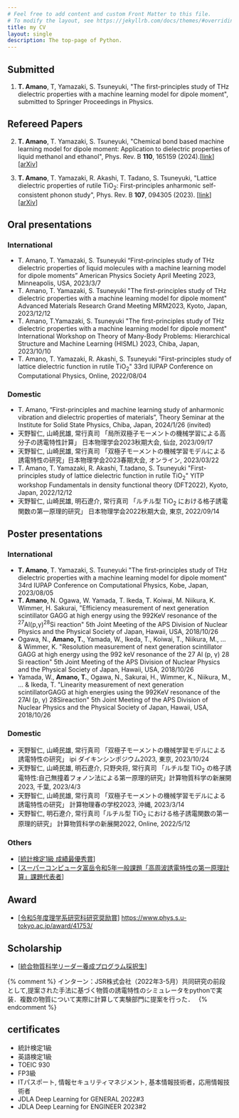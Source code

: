 ```yaml
---
# Feel free to add content and custom Front Matter to this file.
# To modify the layout, see https://jekyllrb.com/docs/themes/#overriding-theme-defaults
title: my CV
layout: single
description: The top-page of Python.
---
```


## Submitted

1. __T. Amano__, T, Yamazaki, S. Tsuneyuki, "The first-principles study of THz dielectric properties with a machine learning model for dipole moment", submitted to Springer Proceedings in Physics.

## Refereed Papers

2. __T. Amano__, T. Yamazaki, S. Tsuneyuki, "Chemical bond based machine learning model for dipole moment: Application to dielectric properties of liquid methanol and ethanol", Phys. Rev. B **110**, 165159 (2024).[[link](https://journals.aps.org/prb/abstract/10.1103/PhysRevB.110.165159)] [[arXiv](https://arxiv.org/abs/2407.08390)]

1. __T. Amano__, T. Yamazaki, R. Akashi, T. Tadano, S. Tsuneyuki, "Lattice dielectric properties of rutile TiO<sub>2</sub>: First-principles anharmonic self-consistent phonon study", Phys. Rev. B **107**, 094305 (2023). [[link](https://journals.aps.org/prb/abstract/10.1103/PhysRevB.107.094305)] [[arXiv](https://arxiv.org/abs/2210.15873)]

## Oral presentations

### International

* T. Amano, T. Yamazaki, S. Tsuneyuki “First-principles study of THz dielectric properties of liquid molecules with a machine learning model for dipole moments” American Physics Society April Meeting 2023, Minneapolis, USA, 2023/3/7 
* T. Amano, T. Yamazaki, S. Tsuneyuki "The first-principles study of THz dielectric properties with a machine learning model for dipole moment" Advanced Materials Research Grand Meeting MRM2023, Kyoto, Japan, 2023/12/12
* T. Amano, T.Yamazaki, S. Tsuneyuki "The first-principles study of THz dielectric properties with a machine learning model for dipole moment" International Workshop on Theory of Many-Body Problems: Hierarchical Structure and Machine Learning (HISML) 2023, Chiba, Japan, 2023/10/10
* T. Amano, T. Yamazaki, R. Akashi, S. Tsuneyuki "First-principles study of lattice dielectric function in rutile TiO<sub>2</sub>" 33rd IUPAP Conference on Computational Physics, Online, 2022/08/04

### Domestic 

* T. Amano, “First-principles and machine learning study of anharmonic vibration and dielectric properties of materials”, Theory Seminar at the Institute for Solid State Physics, Chiba, Japan, 2024/1/26 (invited)
* 天野智仁, 山崎民雄, 常行真司 「局所双極子モーメントの機械学習による高分子の誘電特性計算」 日本物理学会2023秋期大会, 仙台, 2023/09/17
* 天野智仁, 山崎⺠雄, 常行真司 「双極子モーメントの機械学習モデルによる誘電特性の研究」日本物理学会2023春期大会, オンライン, 2023/03/22
* T. Amano, T. Yamazaki, R. Akashi, T.tadano, S. Tsuneyuki "First-principles study of lattice dielectric function in rutile TiO<sub>2</sub>" YITP workshop Fundamentals in density functional theory (DFT2022), Kyoto, Japan, 2022/12/12
* 天野智仁, 山崎民雄, 明石遼介, 常行真司 「ルチル型 TiO<sub>2</sub> における格子誘電関数の第一原理的研究」 日本物理学会2022秋期大会, 東京, 2022/09/14

## Poster presentations

### International

* __T. Amano__, T. Yamazaki, S. Tsuneyuki "The first-principles study of THz dielectric properties with a machine learning model for dipole moment" 34rd IUPAP Conference on Computational Physics, Kobe, Japan, 2023/08/05
* __T. Amano__, N. Ogawa, W. Yamada, T. Ikeda, T. Koiwai, M. Niikura, K. Wimmer, H. Sakurai, "Efficiency measurement of next generation scintillator GAGG at high energy using the 992KeV resonance of the <sup>27</sup>Al(p,γ)<sup>28</sup>Si reaction" 5th Joint Meeting of the APS Division of Nuclear Physics and the Physical Society of Japan, Hawaii, USA, 2018/10/26 
* Ogawa, N., __Amano, T.__, Yamada, W., Ikeda, T., Koiwai, T., Niikura, M., ... & Wimmer, K. "Resolution measurement of next generation scintillator GAGG at high energy using the 992 keV resonance of the 27 Al (p, γ) 28 Si reaction" 5th Joint Meeting of the APS Division of Nuclear Physics and the Physical Society of Japan, Hawaii, USA, 2018/10/26 
* Yamada, W., __Amano, T.__, Ogawa, N., Sakurai, H., Wimmer, K., Niikura, M., ... & Ikeda, T. "Linearity measurement of next generation scintillatorGAGG at high energies using the 992KeV resonance of the 27Al (p, γ) 28Sireaction" 5th Joint Meeting of the APS Division of Nuclear Physics and the Physical Society of Japan, Hawaii, USA, 2018/10/26 


### Domestic

* 天野智仁, 山崎⺠雄, 常行真司 「双極子モーメントの機械学習モデルによる誘電特性の研究」 ipi ダイキンシンポジウム2023, 東京, 2023/10/24
* 天野智仁, 山崎民雄, 明石遼介, 只野央将, 常行真司 「ルチル型 TiO<sub>2</sub> の格子誘電特性:自己無撞着フォノン法による第一原理的研究」計算物質科学の新展開2023, 千葉, 2023/4/3
* 天野智仁, 山崎⺠雄, 常行真司 「双極子モーメントの機械学習モデルによる誘電特性の研究」 計算物理春の学校2023, 沖縄, 2023/3/14
* 天野智仁, 明石遼介, 常行真司「ルチル型 TiO<sub>2</sub> における格子誘電関数の第一原理的研究」 計算物質科学の新展開2022, Online, 2022/5/12


### Others

* [[統計検定1級 成績最優秀賞](https://www.toukei-kentei.jp/wp-content/uploads/exc201711na.pdf)]
* [[スーパーコンピュータ富岳令和5年一般課題「高周波誘電特性の第一原理計算」課題代表者](https://www.hpcioffice.jp/application/files/1216/7644/9492/adoptionlist2023_11.pdf)]

## Award
* [[令和5年度理学系研究科研究奨励賞](https://www.s.u-tokyo.ac.jp/ja/info/10252/)]  https://www.phys.s.u-tokyo.ac.jp/award/41753/

## Scholarship
* [[統合物質科学リーダー養成プログラム採択生](http://www.merit.t.u-tokyo.ac.jp/merit/member/generation_009_1.html)]

{% comment %}
インターン：JSR株式会社（2022年3-5月）共同研究の前段として,提案された手法に基づく物質の誘電特性のシミュレータをpythonで実装．複数の物質について実際に計算して実験部門に提案を行った．　
{% endcomment %}


## certificates

* 統計検定1級
* 英語検定1級
* TOEIC 930
* FP3級
* ITパスポート, 情報セキュリティマネジメント, 基本情報技術者，応用情報技術者
* JDLA Deep Learning for GENERAL 2022#3
* JDLA Deep Learning for ENGINEER 2023#2
